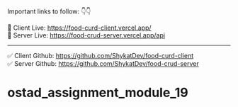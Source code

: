 Important links to follow: 👇👇

🚀 Client Live: https://food-curd-client.vercel.app/ <br>
🚀 Server Live: https://food-crud-server.vercel.app/api <br>

----------------------------------------------------------------

✅ Client Github: https://github.com/ShykatDev/food-curd-client <br>
✅ Server Github: https://github.com/ShykatDev/food-crud-server <br>
# ostad_assignment_module_19
